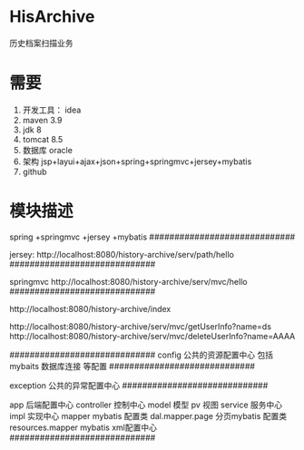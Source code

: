# HisArchive
历史档案扫描业务

# 需要
1. 开发工具： idea
2. maven 3.9
3. jdk 8
4. tomcat 8.5
5. 数据库 oracle
6. 架构 jsp+layui+ajax+json+spring+springmvc+jersey+mybatis
7. github

# 模块描述

spring +springmvc +jersey +mybatis
#############################

jersey:
http://localhost:8080/history-archive/serv/path/hello
#############################

springmvc
http://localhost:8080/history-archive/serv/mvc/hello
#############################

http://localhost:8080/history-archive/index

http://localhost:8080/history-archive/serv/mvc/getUserInfo?name=ds
http://localhost:8080/history-archive/serv/mvc/deleteUserInfo?name=AAAA


#############################
config 公共的资源配置中心
包括 mybaits 数据库连接 等配置
#############################

exception  公共的异常配置中心
#############################

app 后端配置中心
controller 控制中心
model  模型  pv 视图
service 服务中心 impl  实现中心
mapper  mybatis 配置类  dal.mapper.page 分页mybatis 配置类
resources.mapper  mybatis xml配置中心
#############################



